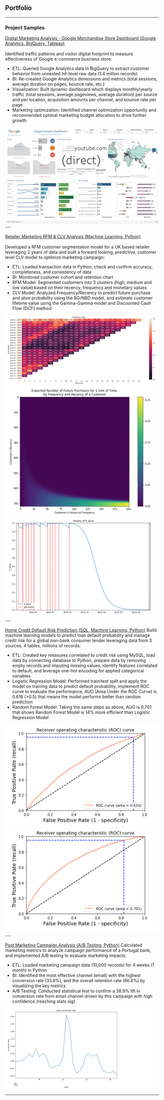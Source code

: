 ## Portfolio
---
### Project Samples
[Digital Marketing Analysis - Google Merchandise Store Dashboard (Google Analytics, BigQuery, Tableau)](https://public.tableau.com/app/profile/angelo.chen/viz/GoogleAnalyticsDashboard_16443587309150/Dashboard)
<br><br>
Identified traffic patterns and visitor digital footprint to measure  effectiveness of Google e-commerce business store:
- ETL: Queried Google Analytics data in BigQuery to extract customer behavior from unnested hit-level raw data (1.4 million records)
- BI: Re-created Google Analytics dimensions and metrics (total sessions, average duration on pages, bounce rate, etc.)
- Visualization: Built dynamic dashboard which displays monthly/yearly traffic (total sessions, average pageviews, average duration) per source and per location, acquisition amounts per channel, and bounce rate per page
- Marketing optimization: Identified channel optimization opportunity and recommended optimal marketing budget allocation to drive further growth
<img src="images/Screen Shot 2022-05-09 at 12.16.39 PM.png?raw=true"/>
---

[Retailer Marketing RFM & CLV Analysis (Machine Learning, Python)](https://github.com/angelochenyx/BI-Projects/blob/main/Retail%20Marketing%20RFM%20%26%20CLV%20Analysis.ipynb)
<br><br>
Developed a RFM customer segmentation model for a UK based retailer leveraging 2 years of data and built a forward looking, predictive, customer level CLV model to optimize marketing campaign:
- ETL: Loaded transaction data in Python, check and confirm accuracy, completeness, and consistency of data
- BI: Monitored customer cohort and retention chart
- RFM Model: Segmented customers into 3 clusters (high, medium and low value) based on their recency, frequency and monetary values
- CLV Model: Analyzed Frequency/Recency to predict future purchase and alive probability using the BG/NBD model, and estimate customer lifetime value using the Gamma-Gamma model and Discounted Cash Flow (DCF) method
<img src="images/cohort & retention.png?raw=true"/>
<img src="images/RF Matrix.png?raw=true"/>
<img src="images/History.png?raw=true"/>
---

[Home Credit Default Risk Prediction (SQL, Machine Learning, Python)](https://github.com/angelochenyx/BI-Projects/blob/main/Home%20Credit%20Default%20Risk.ipynb)
Build machine learning models to predict loan default probability and manage credit risk for a global non-bank consumer lender leveraging data from 3 sources, 4 tables, millions of records:
- ETL: Created key measures correlated to credit risk using MySQL, load data by connecting database to Python, prepare data by removing empty records and imputing missing values, identify features correlated to default, and leverage one-hot encoding for applied categorical variables
- Logistic Regression Model: Performed train/test split and apply the model on training data to predict default probability, implement ROC curve to evaluate the performance, AUG (Area Under the ROC Curve) is 0.616 (>0.5) that means the model performs better than random prediction
- Random Forest Model: Taking the same steps as above, AUG is 0.701 that shows Random Forest Model is 14% more efficient than Logistic Regression Model
<img src="images/LRM.png?raw=true"/>
<img src="images/Random Forest.png?raw=true"/>
---

[Post Marketing Campaign Analysis (A/B Testing, Python)](https://github.com/angelochenyx/BI-Projects/blob/main/Post%20Campaign%20Analysis.ipynb)
Calculated marketing metrics to analyze campaign performance of a Portugal bank, and implemented A/B testing to evaluate marketing impacts:
- ETL: Loaded marketing campaign data (10,000 records) for 4 weeks (1 month) in Python
- BI: Identified the most effective channel (email) with the highest conversion rate (33.8%), and the overall retention rate (66.8%) by visualizing the key metrics
- A/B Testing: Conducted statistical test to confirm a 38.9% lift in conversion rate from email channel driven by this campaign with high confidence (reaching stats sig)
<img src="images/conversion rate.png?raw=true"/>










---

